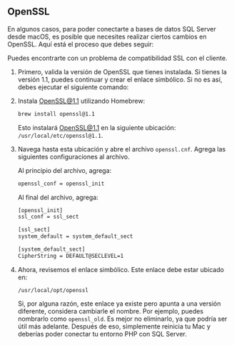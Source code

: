 ## OpenSSL

En algunos casos, para poder conectarte a bases de datos SQL Server desde macOS, es posible que necesites realizar ciertos cambios en OpenSSL. Aquí está el proceso que debes seguir:

Puedes encontrarte con un problema de compatibilidad SSL con el cliente.

1. Primero, valida la versión de OpenSSL que tienes instalada. Si tienes la versión 1.1, puedes continuar y crear el enlace simbólico. Si no es así, debes ejecutar el siguiente comando:

2. Instala OpenSSL@1.1 utilizando Homebrew:

   ```bash
   brew install openssl@1.1
   ```

   Esto instalará OpenSSL@1.1 en la siguiente ubicación: `/usr/local/etc/openssl@1.1`.

3. Navega hasta esta ubicación y abre el archivo `openssl.cnf`. Agrega las siguientes configuraciones al archivo.

   Al principio del archivo, agrega:

   ```bash
   openssl_conf = openssl_init
   ```

   Al final del archivo, agrega:

   ```bash
   [openssl_init]
   ssl_conf = ssl_sect

   [ssl_sect]
   system_default = system_default_sect

   [system_default_sect]
   CipherString = DEFAULT@SECLEVEL=1
   ```

4. Ahora, revisemos el enlace simbólico. Este enlace debe estar ubicado en:

   ```shell
   /usr/local/opt/openssl
   ```

   Si, por alguna razón, este enlace ya existe pero apunta a una versión diferente, considera cambiarle el nombre. Por ejemplo, puedes nombrarlo como `openssl_old`. Es mejor no eliminarlo, ya que podría ser útil más adelante. Después de eso, simplemente reinicia tu Mac y deberías poder conectar tu entorno PHP con SQL Server.